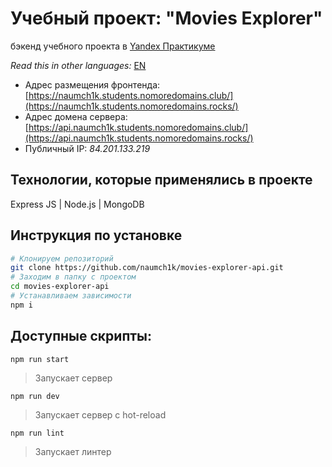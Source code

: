 # Учебный проект: "Movies Explorer"

бэкенд учебного проекта в [Yandex Практикуме](https://praktikum.yandex.ru/web/ "Курс Веб-разработчик")

*Read this in other languages:* [EN](https://github.com/naumch1k/movies-explorer-api/blob/main/README.md)

* Адрес размещения фронтенда: [https://naumch1k.students.nomoredomains.club/](https://naumch1k.students.nomoredomains.rocks/)
* Адрес домена сервера: [https://api.naumch1k.students.nomoredomains.club/](https://api.naumch1k.students.nomoredomains.rocks/)
* Публичный IP: *84.201.133.219*

## Технологии, которые применялись в проекте
Express JS | Node.js | MongoDB

## Инструкция по установке

```bash
# Клонируем репозиторий
git clone https://github.com/naumch1k/movies-explorer-api.git
# Заходим в папку с проектом
cd movies-explorer-api
# Устанавливаем зависимости
npm i
```

## Доступные скрипты:

`npm run start`

> Запускает сервер

`npm run dev`

> Запускает сервер с hot-reload

`npm run lint`

> Запускает линтер
